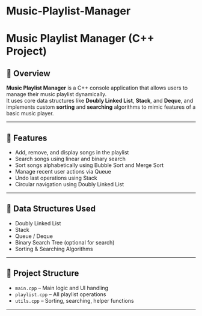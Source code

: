 # Music-Playlist-Manager
# Music Playlist Manager (C++ Project)

## 🎯 Overview

**Music Playlist Manager** is a C++ console application that allows users to manage their music playlist dynamically.  
It uses core data structures like **Doubly Linked List**, **Stack**, and **Deque**, and implements custom **sorting** and **searching** algorithms to mimic features of a basic music player.

---

## 🚀 Features

- Add, remove, and display songs in the playlist
- Search songs using linear and binary search
- Sort songs alphabetically using Bubble Sort and Merge Sort
- Manage recent user actions via Queue
- Undo last operations using Stack
- Circular navigation using Doubly Linked List

---

## 🧠 Data Structures Used

- Doubly Linked List  
- Stack  
- Queue / Deque  
- Binary Search Tree (optional for search)  
- Sorting & Searching Algorithms

---

## 🔧 Project Structure

- `main.cpp` – Main logic and UI handling  
- `playlist.cpp` – All playlist operations  
- `utils.cpp` – Sorting, searching, helper functions

---

